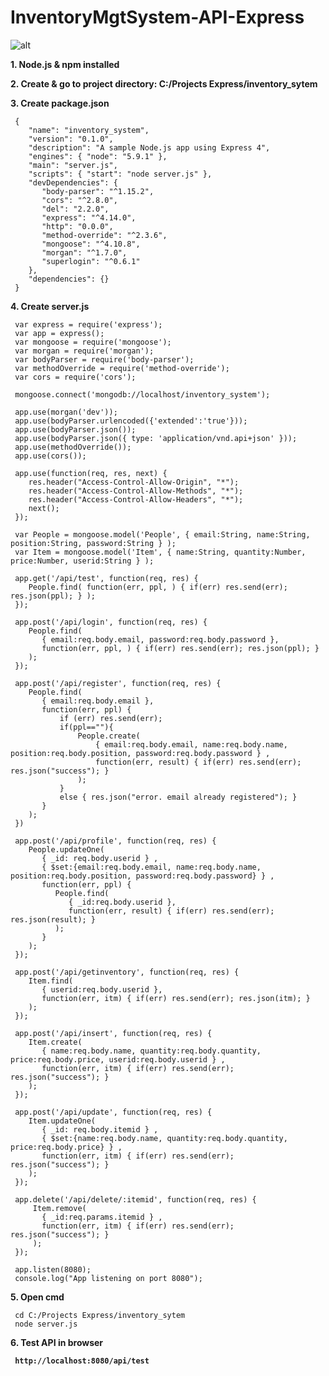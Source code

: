 # InventoryMgtSystem-API-Express

![alt](https://user-images.githubusercontent.com/57636419/69487125-bf405d00-0e8f-11ea-89dc-0b54e2e944c4.JPG)

<b>1. Node.js & npm installed</b>
  
<b>2. Create & go to project directory: C:/Projects Express/inventory_sytem</b>

<b>3. Create package.json</b>
  
     {
        "name": "inventory_system",
        "version": "0.1.0",
        "description": "A sample Node.js app using Express 4",
        "engines": { "node": "5.9.1" },
        "main": "server.js",
        "scripts": { "start": "node server.js" },
        "devDependencies": {
           "body-parser": "^1.15.2",
           "cors": "^2.8.0",
           "del": "2.2.0",
           "express": "^4.14.0",
           "http": "0.0.0",
           "method-override": "^2.3.6",
           "mongoose": "^4.10.8",
           "morgan": "^1.7.0",
           "superlogin": "^0.6.1"
        },
        "dependencies": {}
     }
     
<b>4. Create server.js</b>
  
     var express = require('express');
     var app = express(); 
     var mongoose = require('mongoose');  
     var morgan = require('morgan');  
     var bodyParser = require('body-parser');  
     var methodOverride = require('method-override'); 
     var cors = require('cors');

     mongoose.connect('mongodb://localhost/inventory_system');

     app.use(morgan('dev'));    
     app.use(bodyParser.urlencoded({'extended':'true'})); 
     app.use(bodyParser.json());   
     app.use(bodyParser.json({ type: 'application/vnd.api+json' })); 
     app.use(methodOverride());
     app.use(cors());

     app.use(function(req, res, next) {
        res.header("Access-Control-Allow-Origin", "*");
        res.header("Access-Control-Allow-Methods", "*");
        res.header("Access-Control-Allow-Headers", "*");
        next();
     });

     var People = mongoose.model('People', { email:String, name:String, position:String, password:String } );
     var Item = mongoose.model('Item', { name:String, quantity:Number, price:Number, userid:String } );

     app.get('/api/test', function(req, res) {
        People.find( function(err, ppl, ) { if(err) res.send(err); res.json(ppl); } );
     });

     app.post('/api/login', function(req, res) {
        People.find(
           { email:req.body.email, password:req.body.password },
           function(err, ppl, ) { if(err) res.send(err); res.json(ppl); }
        );
     });

     app.post('/api/register', function(req, res) {
        People.find(
           { email:req.body.email },
           function(err, ppl) {
               if (err) res.send(err);
               if(ppl==""){ 
                   People.create(
                       { email:req.body.email, name:req.body.name, position:req.body.position, password:req.body.password } ,
                       function(err, result) { if(err) res.send(err); res.json("success"); }
                   );
               }
               else { res.json("error. email already registered"); }        
           }
        );
     })

     app.post('/api/profile', function(req, res) {
        People.updateOne( 
           { _id: req.body.userid } ,
           { $set:{email:req.body.email, name:req.body.name, position:req.body.position, password:req.body.password} } ,
           function(err, ppl) {
              People.find(
                 { _id:req.body.userid },
                 function(err, result) { if(err) res.send(err); res.json(result); }
              );
           }
        );
     });

     app.post('/api/getinventory', function(req, res) {
        Item.find(
           { userid:req.body.userid }, 
           function(err, itm) { if(err) res.send(err); res.json(itm); }
        );
     });

     app.post('/api/insert', function(req, res) {
        Item.create(
           { name:req.body.name, quantity:req.body.quantity, price:req.body.price, userid:req.body.userid } ,
           function(err, itm) { if(err) res.send(err); res.json("success"); }
        );
     });

     app.post('/api/update', function(req, res) {
        Item.updateOne(
           { _id: req.body.itemid } ,
           { $set:{name:req.body.name, quantity:req.body.quantity, price:req.body.price} } ,
           function(err, itm) { if(err) res.send(err); res.json("success"); }
        );
     });

     app.delete('/api/delete/:itemid', function(req, res) {
         Item.remove( 
           { _id:req.params.itemid } , 
           function(err, itm) { if(err) res.send(err); res.json("success"); }
         );
     });

     app.listen(8080);
     console.log("App listening on port 8080");
     
<b>5. Open cmd</b>
  
     cd C:/Projects Express/inventory_sytem
     node server.js
     
<b>6. Test API in browser
  
     http://localhost:8080/api/test
